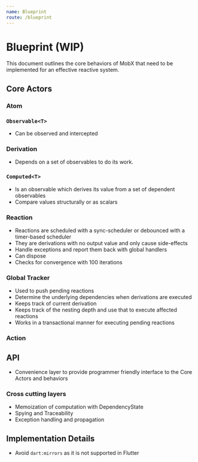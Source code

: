 ```yaml
---
name: Blueprint
route: /blueprint
---
```


# Blueprint (WIP)

This document outlines the core behaviors of MobX that need to be implemented for an effective reactive system.

## Core Actors

### Atom

### `Observable<T>`

- Can be observed and intercepted

### Derivation

- Depends on a set of observables to do its work.

### `Computed<T>`

- Is an observable which derives its value from a set of dependent observables
- Compare values structurally or as scalars

### Reaction

- Reactions are scheduled with a sync-scheduler or debounced with a timer-based scheduler
- They are derivations with no output value and only cause side-effects
- Handle exceptions and report them back with global handlers
- Can dispose
- Checks for convergence with 100 iterations

### Global Tracker

- Used to push pending reactions
- Determine the underlying dependencies when derivations are executed
- Keeps track of current derivation
- Keeps track of the nesting depth and use that to execute affected reactions
- Works in a transactional manner for executing pending reactions

### Action

## API

- Convenience layer to provide programmer friendly interface to the Core Actors and behaviors

### Cross cutting layers

- Memoization of computation with DependencyState
- Spying and Traceability
- Exception handling and propagation

## Implementation Details

- Avoid `dart:mirrors` as it is not supported in Flutter
